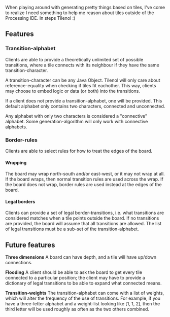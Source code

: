 When playing around with generating pretty things based on tiles, I've come to realize I need something to help me reason about tiles outside of the Processing IDE. In steps Tilenol :)

## Features

### Transition-alphabet

Clients are able to provide a theoretically unlimited set of possible transitions, where a tile connects with its neighbour if they have the same transition-character.

A transition-character can be any Java Object. Tilenol will only care about reference-equality when checking if tiles fit eachother. This way, clients may choose to embed logic or data (or both) into the transitions.

If a client does not provide a transition-alphabet, one will be provided. This default alphabet only contains two characters, connected and unconnected.

Any alphabet with only two characters is considered a "connective" alphabet. Some generation-algorithm will only work with connective alphabets.

### Border-rules

Clients are able to select rules for how to treat the edges of the board.

#### Wrapping

The board may wrap north-south and/or east-west, or it may not wrap at all. If the board wraps, then normal transition rules are used across the wrap. If the board does not wrap, border rules are used instead at the edges of the board.

#### Legal borders

Clients can provide a set of legal border-transitions, i.e. what transitions are considered matches when a tile points outside the board. If no transitions are provided, the board will assume that all transitions are allowed. The list of legal transitions must be a sub-set of the transition-alphabet.

## Future features

**Three dimensions** A board can have depth, and a tile will have up/down connections.

**Flooding** A client should be able to ask the board to get every tile connected to a particular position; the client may have to provide a dictionary of legal transitions to be able to expand what connected means.

**Transition-weights** The transition-alphabet can come with a list of weights, which will alter the frequency of the use of transitions. For example, if you have a three-letter alphabet and a weight-list looking like [1, 1, 2], then the third letter will be used roughly as often as the two others combined.

